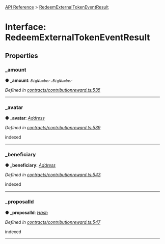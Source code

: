 [API Reference](../README.md) > [RedeemExternalTokenEventResult](../interfaces/RedeemExternalTokenEventResult.md)



# Interface: RedeemExternalTokenEventResult


## Properties
<a id="_amount"></a>

###  _amount

**●  _amount**:  *`BigNumber.BigNumber`* 

*Defined in [contracts/contributionreward.ts:535](https://github.com/daostack/arc.js/blob/616f6e7/lib/contracts/contributionreward.ts#L535)*





___

<a id="_avatar"></a>

###  _avatar

**●  _avatar**:  *[Address](../#Address)* 

*Defined in [contracts/contributionreward.ts:539](https://github.com/daostack/arc.js/blob/616f6e7/lib/contracts/contributionreward.ts#L539)*



indexed




___

<a id="_beneficiary"></a>

###  _beneficiary

**●  _beneficiary**:  *[Address](../#Address)* 

*Defined in [contracts/contributionreward.ts:543](https://github.com/daostack/arc.js/blob/616f6e7/lib/contracts/contributionreward.ts#L543)*



indexed




___

<a id="_proposalId"></a>

###  _proposalId

**●  _proposalId**:  *[Hash](../#Hash)* 

*Defined in [contracts/contributionreward.ts:547](https://github.com/daostack/arc.js/blob/616f6e7/lib/contracts/contributionreward.ts#L547)*



indexed




___


